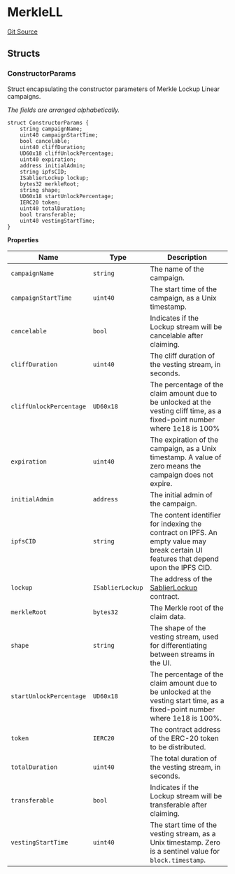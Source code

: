 # MerkleLL

[Git Source](https://github.com/sablier-labs/airdrops/blob/077c6b9766ef7693ba9e82a9e001dc0097709c01/src/types/DataTypes.sol)

## Structs

### ConstructorParams

Struct encapsulating the constructor parameters of Merkle Lockup Linear campaigns.

_The fields are arranged alphabetically._

```solidity
struct ConstructorParams {
    string campaignName;
    uint40 campaignStartTime;
    bool cancelable;
    uint40 cliffDuration;
    UD60x18 cliffUnlockPercentage;
    uint40 expiration;
    address initialAdmin;
    string ipfsCID;
    ISablierLockup lockup;
    bytes32 merkleRoot;
    string shape;
    UD60x18 startUnlockPercentage;
    IERC20 token;
    uint40 totalDuration;
    bool transferable;
    uint40 vestingStartTime;
}
```

**Properties**

| Name                    | Type             | Description                                                                                                                           |
| ----------------------- | ---------------- | ------------------------------------------------------------------------------------------------------------------------------------- |
| `campaignName`          | `string`         | The name of the campaign.                                                                                                             |
| `campaignStartTime`     | `uint40`         | The start time of the campaign, as a Unix timestamp.                                                                                  |
| `cancelable`            | `bool`           | Indicates if the Lockup stream will be cancelable after claiming.                                                                     |
| `cliffDuration`         | `uint40`         | The cliff duration of the vesting stream, in seconds.                                                                                 |
| `cliffUnlockPercentage` | `UD60x18`        | The percentage of the claim amount due to be unlocked at the vesting cliff time, as a fixed-point number where 1e18 is 100%           |
| `expiration`            | `uint40`         | The expiration of the campaign, as a Unix timestamp. A value of zero means the campaign does not expire.                              |
| `initialAdmin`          | `address`        | The initial admin of the campaign.                                                                                                    |
| `ipfsCID`               | `string`         | The content identifier for indexing the contract on IPFS. An empty value may break certain UI features that depend upon the IPFS CID. |
| `lockup`                | `ISablierLockup` | The address of the [SablierLockup](/reference/lockup/contracts/contract.SablierLockup.md) contract.                                   |
| `merkleRoot`            | `bytes32`        | The Merkle root of the claim data.                                                                                                    |
| `shape`                 | `string`         | The shape of the vesting stream, used for differentiating between streams in the UI.                                                  |
| `startUnlockPercentage` | `UD60x18`        | The percentage of the claim amount due to be unlocked at the vesting start time, as a fixed-point number where 1e18 is 100%.          |
| `token`                 | `IERC20`         | The contract address of the ERC-20 token to be distributed.                                                                           |
| `totalDuration`         | `uint40`         | The total duration of the vesting stream, in seconds.                                                                                 |
| `transferable`          | `bool`           | Indicates if the Lockup stream will be transferable after claiming.                                                                   |
| `vestingStartTime`      | `uint40`         | The start time of the vesting stream, as a Unix timestamp. Zero is a sentinel value for `block.timestamp`.                            |
